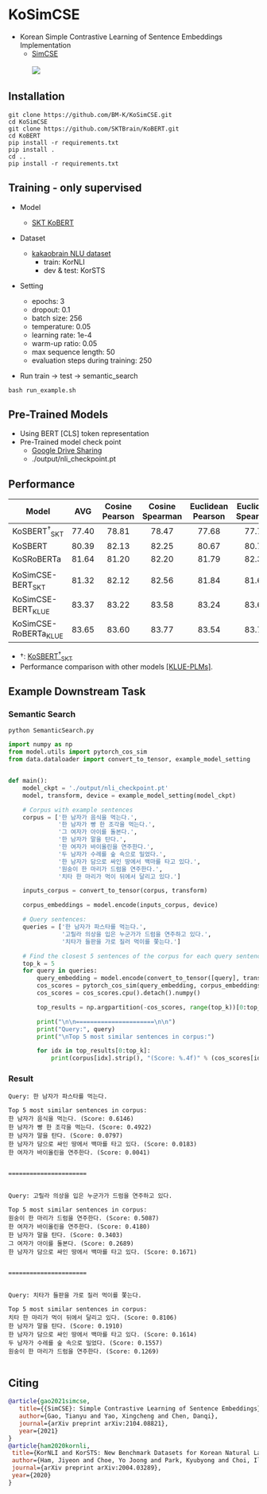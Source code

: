 # KoSimCSE
 - Korean Simple Contrastive Learning of Sentence Embeddings Implementation <br>
   - [SimCSE](https://arxiv.org/abs/2104.08821) <br> <br>
 <img src=https://user-images.githubusercontent.com/55969260/128805705-2381ad67-edc2-4070-ae36-a266122b9319.png> <br>
## Installation
```
git clone https://github.com/BM-K/KoSimCSE.git
cd KoSimCSE
git clone https://github.com/SKTBrain/KoBERT.git
cd KoBERT
pip install -r requirements.txt
pip install .
cd ..
pip install -r requirements.txt
```
## Training - only supervised
 - Model
    - [SKT KoBERT](https://github.com/SKTBrain/KoBERT)
    
 - Dataset
    - [kakaobrain NLU dataset](https://github.com/kakaobrain/KorNLUDatasets)
      - train: KorNLI
      - dev & test: KorSTS
      
 - Setting
   - epochs: 3
   - dropout: 0.1
   - batch size: 256
   - temperature: 0.05
   - learning rate: 1e-4
   - warm-up ratio: 0.05
   - max sequence length: 50
   - evaluation steps during training: 250
   
 - Run train -> test -> semantic_search
  ```
  bash run_example.sh
  ```
## Pre-Trained Models
  - Using BERT [CLS] token representation
  - Pre-Trained model check point <br>
    - [Google Drive Sharing](https://drive.google.com/drive/folders/1qiqqIucgqavAMmAn1HFJyLL9LZ2U6cbx?usp=sharing)
    - ./output/nli_checkpoint.pt

## Performance 
 | Model                  | AVG | Cosine Pearson | Cosine Spearman | Euclidean Pearson | Euclidean Spearman | Manhattan Pearson | Manhattan Spearman | Dot Pearson | Dot Spearman |
|------------------------|:----:|:----:|:----:|:----:|:----:|:----:|:----:|:----:|:----:|
| KoSBERT<sup>†</sup><sub>SKT</sub>    | 77.40 | 78.81 | 78.47 | 77.68 | 77.78 | 77.71 | 77.83 | 75.75 | 75.22 |
| KoSBERT              | 80.39 | 82.13 | 82.25 | 80.67 | 80.75 | 80.69 | 80.78 | 77.96 | 77.90 |
| KoSRoBERTa           | 81.64 | 81.20 | 82.20 | 81.79 | 82.34 | 81.59 | 82.20 | 80.62 | 81.25 |
| | | | | | | | | |
| KoSimCSE-BERT<sub>SKT</sub>   | 81.32 | 82.12 | 82.56 | 81.84 | 81.63 | 81.99 | 81.74 | 79.55 | 79.19 |
| KoSimCSE-BERT<sub>KLUE</sub>              | 83.37 | 83.22 | 83.58 | 83.24 | 83.60 | 83.15 | 83.54 | 83.13 | 83.49 |
| KoSimCSE-RoBERTa<sub>KLUE</sub>          | 83.65 | 83.60 | 83.77 | 83.54 | 83.76 | 83.55 | 83.77 | 83.55 | 83.64 |
 
 - †: [KoSBERT<sup>†</sup><sub>SKT</sub>](https://github.com/BM-K/KoSentenceBERT_SKT)
 - Performance comparison with other models [[KLUE-PLMs]](https://github.com/BM-K/Sentence-Embedding-is-all-you-need#performance).
 
## Example Downstream Task
### Semantic Search
```
python SemanticSearch.py
```
```python
import numpy as np
from model.utils import pytorch_cos_sim
from data.dataloader import convert_to_tensor, example_model_setting


def main():
    model_ckpt = './output/nli_checkpoint.pt'
    model, transform, device = example_model_setting(model_ckpt)

    # Corpus with example sentences
    corpus = ['한 남자가 음식을 먹는다.',
              '한 남자가 빵 한 조각을 먹는다.',
              '그 여자가 아이를 돌본다.',
              '한 남자가 말을 탄다.',
              '한 여자가 바이올린을 연주한다.',
              '두 남자가 수레를 숲 속으로 밀었다.',
              '한 남자가 담으로 싸인 땅에서 백마를 타고 있다.',
              '원숭이 한 마리가 드럼을 연주한다.',
              '치타 한 마리가 먹이 뒤에서 달리고 있다.']

    inputs_corpus = convert_to_tensor(corpus, transform)

    corpus_embeddings = model.encode(inputs_corpus, device)

    # Query sentences:
    queries = ['한 남자가 파스타를 먹는다.',
               '고릴라 의상을 입은 누군가가 드럼을 연주하고 있다.',
               '치타가 들판을 가로 질러 먹이를 쫓는다.']

    # Find the closest 5 sentences of the corpus for each query sentence based on cosine similarity
    top_k = 5
    for query in queries:
        query_embedding = model.encode(convert_to_tensor([query], transform), device)
        cos_scores = pytorch_cos_sim(query_embedding, corpus_embeddings)[0]
        cos_scores = cos_scores.cpu().detach().numpy()

        top_results = np.argpartition(-cos_scores, range(top_k))[0:top_k]

        print("\n\n======================\n\n")
        print("Query:", query)
        print("\nTop 5 most similar sentences in corpus:")

        for idx in top_results[0:top_k]:
            print(corpus[idx].strip(), "(Score: %.4f)" % (cos_scores[idx]))
```
### Result
```
Query: 한 남자가 파스타를 먹는다.

Top 5 most similar sentences in corpus:
한 남자가 음식을 먹는다. (Score: 0.6146)
한 남자가 빵 한 조각을 먹는다. (Score: 0.4922)
한 남자가 말을 탄다. (Score: 0.0797)
한 남자가 담으로 싸인 땅에서 백마를 타고 있다. (Score: 0.0183)
한 여자가 바이올린을 연주한다. (Score: 0.0041)


======================


Query: 고릴라 의상을 입은 누군가가 드럼을 연주하고 있다.

Top 5 most similar sentences in corpus:
원숭이 한 마리가 드럼을 연주한다. (Score: 0.5087)
한 여자가 바이올린을 연주한다. (Score: 0.4180)
한 남자가 말을 탄다. (Score: 0.3403)
그 여자가 아이를 돌본다. (Score: 0.2689)
한 남자가 담으로 싸인 땅에서 백마를 타고 있다. (Score: 0.1671)


======================


Query: 치타가 들판을 가로 질러 먹이를 쫓는다.

Top 5 most similar sentences in corpus:
치타 한 마리가 먹이 뒤에서 달리고 있다. (Score: 0.8106)
한 남자가 말을 탄다. (Score: 0.1910)
한 남자가 담으로 싸인 땅에서 백마를 타고 있다. (Score: 0.1614)
두 남자가 수레를 숲 속으로 밀었다. (Score: 0.1557)
원숭이 한 마리가 드럼을 연주한다. (Score: 0.1269)


```

## Citing
```bibtex
@article{gao2021simcse,
   title={{SimCSE}: Simple Contrastive Learning of Sentence Embeddings},
   author={Gao, Tianyu and Yao, Xingcheng and Chen, Danqi},
   journal={arXiv preprint arXiv:2104.08821},
   year={2021}
}
@article{ham2020kornli,
 title={KorNLI and KorSTS: New Benchmark Datasets for Korean Natural Language Understanding},
 author={Ham, Jiyeon and Choe, Yo Joong and Park, Kyubyong and Choi, Ilji and Soh, Hyungjoon},
 journal={arXiv preprint arXiv:2004.03289},
 year={2020}
}
```
